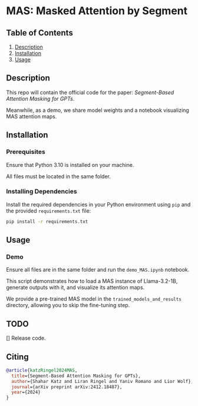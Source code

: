 # MAS: Masked Attention by Segment 

## Table of Contents
1. [Description](#description)
2. [Installation](#installation)
3. [Usage](#usage)

## Description
This repo will contain the official code for the paper: *Segment-Based Attention Masking for GPTs*.

Meanwhile, as a demo, we share model weights and a notebook visualizing MAS attention maps.
## Installation

### Prerequisites
Ensure that Python 3.10 is installed on your machine.

All files must be located in the same folder.

### Installing Dependencies
Install the required dependencies in your Python environment using `pip` and the provided `requirements.txt` file:

```sh
pip install -r requirements.txt
```

## Usage

### Demo
Ensure all files are in the same folder and run the `demo_MAS.ipynb` notebook.

This script demonstrates how to load a MAS instance of Llama-3.2-1B, generate outputs with it, and visualize its attention maps.

We provide a pre-trained MAS model in the `trained_models_and_results` directory, allowing you to skip the fine-tuning step.

## TODO

[] Release code.


## Citing

```bibtex
@article{katzRingel2024MAS,
  title={Segment-Based Attention Masking for GPTs},
  author={Shahar Katz and Liran Ringel and Yaniv Romano and Lior Wolf},
  journal={arXiv preprint arXiv:2412.18487},
  year={2024}
}
```
